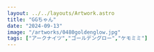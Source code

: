 ```yaml
---
layout: ../../layouts/Artwork.astro
title: "GGちゃん"
date: "2024-09-13"
image: "/artworks/0480goldenglow.jpg"
tags: ["アークナイツ","ゴールデングロー","ケモミミ"]
---
```


